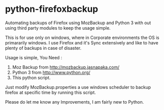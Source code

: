 python-firefoxbackup
====================

Automating backups of Firefox using MozBackup and Python 3 with out using third party modules to keep the usage simple.

This is for use only on windows, where in Corporate environments the OS is primararily windows.
I use Firefox and it's Sync extensively and like to have plenty of backups in case of disaster.

Usage is simple, You Need :
1. Moz Backup from http://mozbackup.jasnapaka.com/
2. Python 3 from http://www.python.org/
3. This python script.

Just modify MozBackup.properties a use windows scheduler to backup firefox at specific time by running this script.

Please do let me know any Improvements, I am fairly new to Python.
